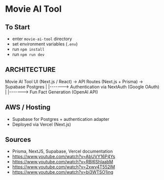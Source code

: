 # Movie AI Tool

## To Start

- enter `movie-ai-tool` directory
- set environment variables (`.env`)
- run `npm install`
- run `npm run dev`

## ARCHITECTURE

Movie AI Tool UI (Next.js / React) -> API Routes (Next.js + Prisma) -> Supabase Postgres
|
|-------> Authentication via NextAuth (Google OAuth)
|
|-------> Fun Fact Generation (OpenAI API)

## AWS / Hosting

- Supabase for Postgres + authentication adapter
- Deployed via Vercel (Next.js)

## Sources

- Prisma, NextJS, Supabase, Vercel documentation
- https://www.youtube.com/watch?v=AbUVY16P4Ys
- https://www.youtube.com/watch?v=RBI6ShIaabM
- https://www.youtube.com/watch?v=2xwv4T552lM
- https://www.youtube.com/watch?v=bi3WTSO1ing
